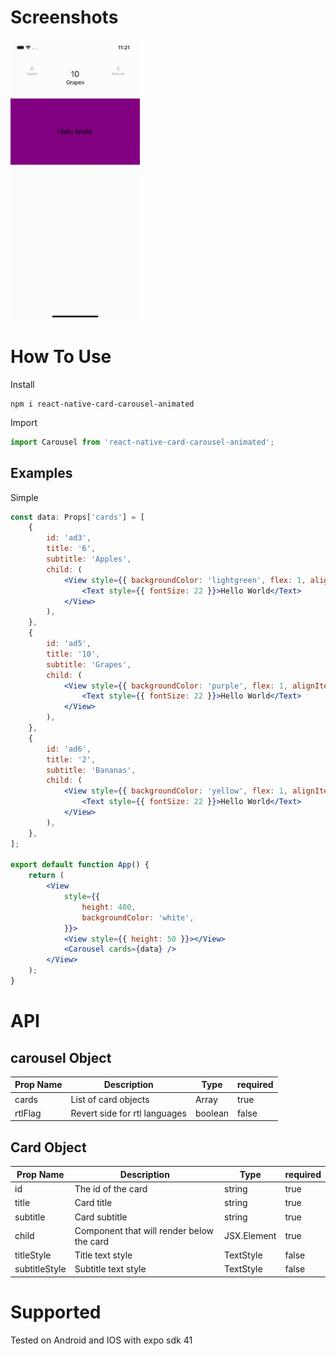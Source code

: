# Screenshots

<p float="left">
  <img title="asdadasda" alt="#dada" src="https://github.com/ezilox/react-native-node-view/raw/main/docs/react-native-carousel-cards.gif" width="207" height="448" />
</p>

# How To Use

Install

```console
npm i react-native-card-carousel-animated
```

Import

```jsx
import Carousel from 'react-native-card-carousel-animated';
```

## Examples

Simple

```jsx
const data: Props['cards'] = [
	{
		id: 'ad3',
		title: '6',
		subtitle: 'Apples',
		child: (
			<View style={{ backgroundColor: 'lightgreen', flex: 1, alignItems: 'center', justifyContent: 'center' }}>
				<Text style={{ fontSize: 22 }}>Hello World</Text>
			</View>
		),
	},
	{
		id: 'ad5',
		title: '10',
		subtitle: 'Grapes',
		child: (
			<View style={{ backgroundColor: 'purple', flex: 1, alignItems: 'center', justifyContent: 'center' }}>
				<Text style={{ fontSize: 22 }}>Hello World</Text>
			</View>
		),
	},
	{
		id: 'ad6',
		title: '2',
		subtitle: 'Bananas',
		child: (
			<View style={{ backgroundColor: 'yellow', flex: 1, alignItems: 'center', justifyContent: 'center' }}>
				<Text style={{ fontSize: 22 }}>Hello World</Text>
			</View>
		),
	},
];

export default function App() {
	return (
		<View
			style={{
				height: 400,
				backgroundColor: 'white',
			}}>
			<View style={{ height: 50 }}></View>
			<Carousel cards={data} />
		</View>
	);
}
```

# API

## carousel Object

| Prop Name | Description                   | Type         | required |
| --------- | ----------------------------- | ------------ | -------- |
| cards     | List of card objects          | Array <Card> | true     |
| rtlFlag   | Revert side for rtl languages | boolean      | false    |

## Card Object

| Prop Name     | Description                               | Type        | required |
| ------------- | ----------------------------------------- | ----------- | -------- |
| id            | The id of the card                        | string      | true     |
| title         | Card title                                | string      | true     |
| subtitle      | Card subtitle                             | string      | true     |
| child         | Component that will render below the card | JSX.Element | true     |
| titleStyle    | Title text style                          | TextStyle   | false    |
| subtitleStyle | Subtitle text style                       | TextStyle   | false    |

# Supported

Tested on Android and IOS with expo sdk 41
